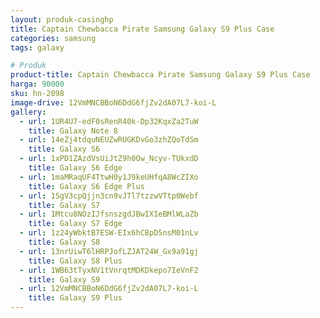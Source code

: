 ```yaml
---
layout: produk-casinghp
title: Captain Chewbacca Pirate Samsung Galaxy S9 Plus Case
categories: samsung
tags: galaxy

# Produk
product-title: Captain Chewbacca Pirate Samsung Galaxy S9 Plus Case
harga: 90000
sku: hn-2098
image-drive: 12VmMNCBBoN6DdG6fjZv2dA07L7-koi-L
gallery:
  - url: 1UR4U7-edF0sRenR40k-Dp32KqxZa2TuW
    title: Galaxy Note 8
  - url: 14eZj4tdquNEUZwRUGKDvGo3zhZQoTdSm
    title: Galaxy S6
  - url: 1xPD1ZAzdVsUiJtZ9h0Ow_Ncyv-TUkxdD
    title: Galaxy S6 Edge
  - url: 1maMRaqUF4TtwH0y1J9keUHfqA8WcZIXo
    title: Galaxy S6 Edge Plus
  - url: 1SgV3cpQjjn3cn9vJTl7tzzwVTtp0Webf
    title: Galaxy S7
  - url: 1Mtcu8NOzIJfsnszgdJBwIXIeBMlWLaZb
    title: Galaxy S7 Edge
  - url: 1z24yWbktB7ESW-EIx6hCBpD5nsM01nLv
    title: Galaxy S8
  - url: 13nrUiwT6lHRPJofLZJAT24W_Gx9a91gj
    title: Galaxy S8 Plus
  - url: 1WB63tTyxNV1tVnrqtMDKDkepo7IeVnF2
    title: Galaxy S9
  - url: 12VmMNCBBoN6DdG6fjZv2dA07L7-koi-L
    title: Galaxy S9 Plus
---
```

